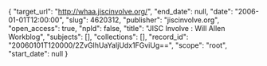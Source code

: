 {
  "target_url": "http://whaa.jiscinvolve.org/", 
  "end_date": null, 
  "date": "2006-01-01T12:00:00", 
  "slug": 4620312, 
  "publisher": "jiscinvolve.org", 
  "open_access": true, 
  "npld": false, 
  "title": "JISC Involve : Will Allen Workblog", 
  "subjects": [], 
  "collections": [], 
  "record_id": "20060101T120000/2ZvGlhUaYaIjUdx1FGviUg==", 
  "scope": "root", 
  "start_date": null
}

